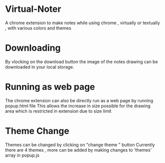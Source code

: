 # Virtual-Noter
A chrome extension to make notes while using chrome , virtually or textually , with various colors and themes

# Downloading 
By vlocking on the download button the image of the notes drawing can be downloaded in your local storage.


# Running as web page
The chrome extension can also be directly run as a web page by running popup.html file
This allows the increase in size possible for the drawing area which is restricted in extension due to size limit

# Theme Change
Themes can be changed by clicking on "change theme " button 
Currently there are 4 themes , more can be added by making changes to 'themes' array in popup.js
